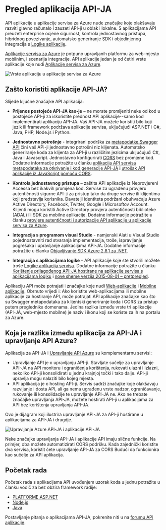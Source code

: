 <properties 
    pageTitle="Uvod API aplikacije | Microsoft Azure" 
    description="Saznajte kako aplikacije servisa za Azure pomaže vam pri razvoju glavno računalo i zauzeti RESTful API-ji." 
    services="app-service\api" 
    documentationCenter=".net" 
    authors="tdykstra" 
    manager="wpickett" 
    editor=""/>

<tags 
    ms.service="app-service-api" 
    ms.workload="web" 
    ms.tgt_pltfrm="na" 
    ms.devlang="na" 
    ms.topic="get-started-article" 
    ms.date="08/23/2016" 
    ms.author="rachelap"/>

# <a name="api-apps-overview"></a>Pregled aplikacija API-JA

API aplikacije u aplikacije servisa za Azure nude značajke koje olakšavaju razviti glavno računalo i zauzeti API-ji u oblak i lokalne. S aplikacijama API preuzeti enterprise ocjene sigurnost, kontrola jednostavnog pristupa, hibridnog povezivanje, automatsko generiranje SDK i objedinjenog Integracija s [Logike aplikacije](../app-service-logic/app-service-logic-what-are-logic-apps.md).

[Aplikacije servisa za Azure](../app-service/app-service-value-prop-what-is.md) je potpuno upravljanih platformu za web-mjesto mobilnim, i scenarija integracije. API aplikacije jedan je od četiri vrste aplikacije koje nudi [Aplikacije servisa za Azure](../app-service/app-service-value-prop-what-is.md).

![Vrste aplikaciju u aplikacije servisa za Azure](./media/app-service-api-apps-why-best-platform/appservicesuite.png)

## <a name="why-use-api-apps"></a>Zašto koristiti aplikacije API-JA?

Slijede ključne značajke API aplikacija:

- **Prijenos postojeće API-JA kao-je** – ne morate promijeniti neke od kod u postojeće API-ji za iskoristite prednost API aplikacije--samo kod implementirati aplikaciju API-JA. Vaš API-JA možete koristiti bilo koji jezik ili framework podržava aplikacije servisa, uključujući ASP.NET i C#, Java, PHP, Node.js i Python.

- **Jednostavno potrošnje** - integrirani podrška za [metapodatke Swagger API](http://swagger.io/) čini vaš API-ji jednostavno potrošni niz klijenata.  Automatsko generiranje koda za klijenta za API-ji u različitim jezicima uključujući C#, Java i Javascript. Jednostavno konfigurirati [CORS](app-service-api-cors-consume-javascript.md) bez promjene kod. Dodatne informacije potražite u članku [aplikacija API servisa metapodataka za otkrivanje i kod generacije API-JA](app-service-api-metadata.md) i [utrošak API aplikacije iz JavaScript pomoću CORS](app-service-api-cors-consume-javascript.md). 

- **Kontrola jednostavnog pristupa** – zaštita API aplikacije iz Neprovjereni Accessa bez ikakvih promjena kod. Servise za ugrađenu provjeru autentičnosti sigurne API-ji za pristup tako da druge servise ili klijentima koji predstavlja korisnika. Davatelji identiteta podržani obuhvaćaju Azure Active Directory, Facebook, Twitter, Google i Microsoftov Account. Klijenti mogu koristiti Active Directory provjera autentičnosti biblioteke (ADAL) ili SDK za mobilne aplikacije. Dodatne informacije potražite u članku [provjere autentičnosti i autorizacije API aplikacije u aplikacije servisa za Azure](app-service-api-authentication.md).

- **Integracija s programom visual Studio** - namjenski Alati u Visual Studio pojednostavniti rad stvaranja implementacija, troše, ispravljanje pogrešaka i upravljanje aplikacijama API-JA. Dodatne informacije potražite u članku [Objavljivanje SDK Azure 2.8.1 za .NET](/blog/announcing-azure-sdk-2-8-1-for-net/).

- **Integracija s aplikacijama logike** - API aplikacije koje ste stvorili možete troše [Logike aplikacija servisa](../app-service-logic/app-service-logic-what-are-logic-apps.md).  Dodatne informacije potražite u članku [Korištenje prilagođenog API-JA hostirane na aplikacije servisa s aplikacijama logiku](../app-service-logic/app-service-logic-custom-hosted-api.md) i [nove sheme verzija 2015-08-01 – pretpregled](../app-service-logic/app-service-logic-schema-2015-08-01.md).

Aplikaciju API može potrajati i značajke koje nudi [Web-aplikacije](../app-service-web/app-service-web-overview.md) i [Mobilne aplikacije](../app-service-mobile/app-service-mobile-value-prop.md). Obrnuto vrijedi i: Ako koristite web-aplikacijama ili mobilne aplikacije za hostiranje API, može potrajati API aplikacije značajke kao što su Swagger metapodataka za klijentski generiranje koda i CORS za pristup putem preglednika domenama. Jedina razlika između vrste tri aplikacije (API-JA, web-mjesto mobilne) je naziv i ikonu koji se koriste za ih na portalu za Azure.

## <a name="whats-the-difference-between-api-apps-and-azure-api-management"></a>Koja je razlika između aplikacija za API-JA i upravljanje API Azure?

Aplikacija za API-JA i [Upravljanje API Azure](../api-management/api-management-key-concepts.md) su komplementarnu servisi:

* Upravljanje API je o upravljanju API-ji. Stavljate sučelje za upravljanje API-JA na API monitoru i ograničenja korištenja, rukovati ulazni i izlazni, nekoliko API-ji konsolidirati u jednu krajnjoj točki i tako dalje. API-ji upravlja mogu nalaziti bilo kojeg mjesta.
* API aplikacija je o hosting API-ji. Servis sadrži značajke koje olakšavaju razvijanje i dosta API, ali ga nema ugrađenu vrste nadzor, ograničavanje, rukovanje ili konsolidacije te upravljanje API-JA ne. Ako ne trebate značajke upravljanja API-JA, možete hostirati API-ji u aplikacijama za API bez korištenja upravljanja API-JA.

Ovo je dijagram koji ilustrira upravljanje API-JA za API-ji hostirane u aplikacijama za API-JA i drugdje.

![Upravljanje Azure API-JA i aplikacije API-JA](./media/app-service-api-apps-why-best-platform/apia-apim.png)

Neke značajke upravljanja API-JA i aplikacije API imaju slične funkcije.  Na primjer, oba možete automatizirati CORS podršku. Kada zajednički koristite dva servisa, koristit ćete upravljanje API-JA za CORS Budući da funkcionira kao sučelje za API aplikacija. 

## <a name="getting-started"></a>Početak rada

Početak rada s aplikacijama API uvođenjem uzorak koda u jednu potražite u članku vodič za bez obzira framework radije:

* [PLATFORME ASP.NET](app-service-api-dotnet-get-started.md) 
* [Node.js](app-service-api-nodejs-api-app.md) 
* [Java](app-service-api-java-api-app.md) 

Postavljanje pitanja o aplikacijama API-JA, pokrenite niti u na [forumu API aplikacije](https://social.msdn.microsoft.com/Forums/en-US/home?forum=AzureAPIApps). 
